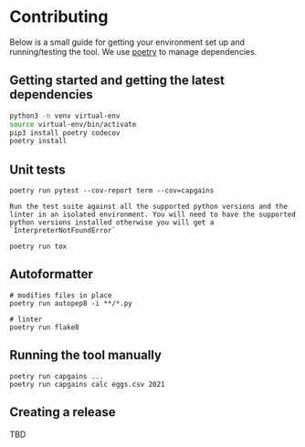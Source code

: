 # Contributing
Below is a small guide for getting your environment set up and running/testing the tool. We use [poetry](https://python-poetry.org/docs/) to manage dependencies.

## Getting started and getting the latest dependencies
```bash
python3 -m venv virtual-env 
source virtual-env/bin/activate
pip3 install poetry codecov
poetry install
```

## Unit tests
```
poetry run pytest --cov-report term --cov=capgains
```
```
Run the test suite against all the supported python versions and the linter in an isolated environment. You will need to have the supported python versions installed otherwise you will get a `InterpreterNotFoundError`

poetry run tox
```

## Autoformatter
```
# modifies files in place
poetry run autopep8 -i **/*.py 

# linter
poetry run flake8 
```

## Running the tool manually
```
poetry run capgains ...
poetry run capgains calc eggs.csv 2021
```

## Creating a release
TBD